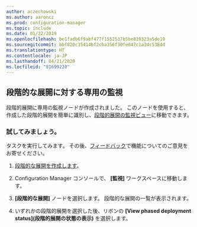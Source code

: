 ```yaml
---
author: aczechowski
ms.author: aaroncz
ms.prod: configuration-manager
ms.topic: include
ms.date: 01/22/2019
ms.openlocfilehash: be1fadb6f9abf477f1552537b5be839323a5de10
ms.sourcegitcommit: bbf820c35414bf2cba356f30fe047c1a34c5384d
ms.translationtype: HT
ms.contentlocale: ja-JP
ms.lasthandoff: 04/21/2020
ms.locfileid: "81699220"
---
```

## <a name="dedicated-monitoring-for-phased-deployments"></a><a name="bkmk_pod"></a> 段階的な展開に対する専用の監視
<!--3555949-->

段階的展開に専用の監視ノードが作成されました。 このノードを使用すると、作成した段階的展開を簡単に識別し、[段階的展開の監視ビュー](../../../../../osd/deploy-use/manage-monitor-phased-deployments.md#bkmk_monitor)に移動できます。


### <a name="try-it-out"></a>試してみましょう。

タスクを実行してみます。 その後、[フィードバック](../../../../understand/find-help.md#product-feedback)で機能についてのご意見をお寄せください。

1. [段階的な展開を作成します](../../../../../osd/deploy-use/create-phased-deployment-for-task-sequence.md)。  

2. Configuration Manager コンソールで、 **[監視]** ワークスペースに移動します。  

3. **[段階的な展開]** ノードを選択します。 段階的な展開の一覧が表示されます。  

4. いずれかの段階的展開を選択した後、リボンの **[View phased deployment status]\(段階的展開の状態の表示\)** を選択します。 

